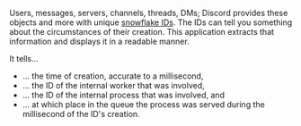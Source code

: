Users, messages, servers, channels, threads, DMs; Discord provides these objects and more with unique [snowflake IDs](https://discord.com/developers/docs/reference#snowflakes).
The IDs can tell you something about the circumstances of their creation.
This application extracts that information and displays it in a readable manner.

It tells…
- … the time of creation, accurate to a millisecond,
- … the ID of the internal worker that was involved,
- … the ID of the internal process that was involved, and
- … at which place in the queue the process was served during the millisecond of the ID's creation.

